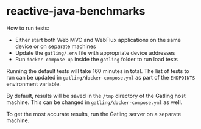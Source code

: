 # reactive-java-benchmarks

How to run tests:

* Either start both Web MVC and WebFlux applications on the same device or on separate machines
* Update the `gatling/.env` file with appropriate device addresses
* Run `docker compose up` inside the `gatling` folder to run load tests

Running the default tests will take 160 minutes in total. The list of tests to run can be updated in `gatling/docker-compose.yml` as part of the `ENDPOINTS` environment variable.

By default, results will be saved in the `/tmp` directory of the Gatling host machine. This can be changed in `gatling/docker-compose.yml` as well.

To get the most accurate results, run the Gatling server on a separate machine.
